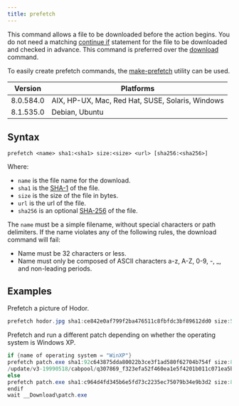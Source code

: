```yaml
---
title: prefetch
---
```


This command allows a file to be downloaded before the action begins. You do not
need a matching [continue if](../flow-control/continue-if.html) statement for
the file to be downloaded and checked in advance. This command is preferred over
the [download](./download.html) command.

To easily create prefetch commands, the
[make-prefetch](https://github.com/bigfix/make-prefetch) utility can be used.

Version | Platforms
--- | ---
8.0.584.0 | AIX, HP-UX, Mac, Red Hat, SUSE, Solaris, Windows
8.1.535.0 | Debian, Ubuntu

## Syntax

    prefetch <name> sha1:<sha1> size:<size> <url> [sha256:<sha256>]

Where:

* `name` is the file name for the download.
* `sha1` is the [SHA-1](https://en.wikipedia.org/wiki/SHA-1) of the file.
* `size` is the size of the file in bytes.
* `url` is the url of the file.
* `sha256` is an optional [SHA-256](https://en.wikipedia.org/wiki/SHA-2) of the file.

The `name` must be a simple filename, without special characters or path
delimiters. If the name violates any of the following rules, the download
command will fail:

* Name must be 32 characters or less.
* Name must only be composed of ASCII characters a-z, A-Z, 0-9, -, _, and
  non-leading periods.

## Examples

Prefetch a picture of Hodor.

```actionscript
prefetch hodor.jpg sha1:ce842e0af799f2ba476511c8fbfdc3bf89612dd0 size:57656 http://i.imgur.com/YAUeUOG.jpg sha256:74f69205a016a3896290eae03627e15e8dfeba812a631b5e0afca140722a322b
```

Prefetch and run a different patch depending on whether the operating system is
Windows XP.

```actionscript
if {name of operating system = "WinXP"}
prefetch patch.exe sha1:92c643875dda80022b3ce3f1ad580f62704b754f size:813160 http://www.download.windowsupdate.com/msdownload
/update/v3-19990518/cabpool/q307869_f323efa52f460ea1e5f4201b011c071ea5b95110.exe
else
prefetch patch.exe sha1:c964d4fd345b6e5fd73c2235ec75079b34e9b3d2 size:845416 http://www.download.windowsupdate.com/msdownload/update/v3-19990518/cabpool/q310507_2f3c5854999b7c58272a661d30743abca15caf5c.exe
endif
wait __Download\patch.exe
```
